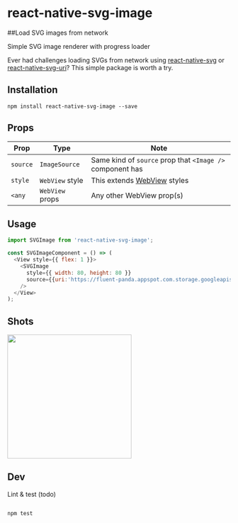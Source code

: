# react-native-svg-image

##Load SVG images from network

Simple SVG image renderer with progress loader

Ever had challenges loading SVGs from network using [react-native-svg](https://github.com/react-native-community/react-native-svg) or [react-native-svg-uri](https://github.com/matc4/react-native-svg-uri)?
This simple package is worth a try.

## Installation

```
npm install react-native-svg-image --save

```

## Props

| Prop | Type | Note |
|---|---|---|
| `source` | `ImageSource` | Same kind of `source` prop that `<Image />` component has
| `style` | `WebView` style | This extends [WebView](https://facebook.github.io/react-native/docs/webview.html) styles
| `<any` | `WebView` props | Any other WebView prop(s)

## <a name="Usage">Usage</a>

```javascript
import SVGImage from 'react-native-svg-image';

const SVGImageComponent = () => (
  <View style={{ flex: 1 }}>
    <SVGImage
      style={{ width: 80, height: 80 }}
      source={{uri:'https://fluent-panda.appspot.com.storage.googleapis.com/dumbbell.svg'}}
    />
  </View>
);
```

## Shots

<img src="https://raw.githubusercontent.com/chitezh/react-native-svg-image/master/shots/react-native-svg.gif" width="280">

## Dev

Lint & test (todo)

```

npm test

```
